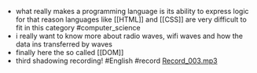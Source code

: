 - what really makes a programming language is its ability to express logic for that reason languages like [[HTML]] and [[CSS]] are very difficult to fit in this category #computer_science
- i really want to know more about radio waves, wifi waves and how the data ins transferred by waves
- finally here the so called [[DOM]]
- third shadowing recording! #English #record
  [Record_003.mp3](../assets/Record_003_1648868988067_0.mp3)
